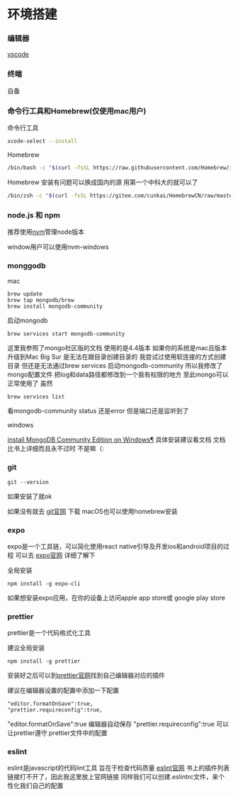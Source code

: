

# 环境搭建

### 编辑器
[vscode](https://code.visualstudio.com/)
### 终端 
自备
### 命令行工具和Homebrew(仅使用mac用户)

命令行工具
``` bash
xcode-select --install
```

Homebrew
``` bash
/bin/bash -c "$(curl -fsSL https://raw.githubusercontent.com/Homebrew/install/HEAD/install.sh)"
```
Homebrew 安装有问题可以换成国内的源 用第一个中科大的就可以了
``` bash
/bin/zsh -c "$(curl -fsSL https://gitee.com/cunkai/HomebrewCN/raw/master/Homebrew.sh)"
```



### node.js 和 npm
推荐使用[nvm](https://github.com/nvm-sh/nvm)管理node版本

window用户可以使用nvm-windows


### monggodb


mac
``` shell
brew update
brew tap mongodb/brew
brew install mongodb-community
```
启动mongodb
``` shell
brew services start mongodb-community
```
这里我参照了mongo社区版的文档 使用的是4.4版本
如果你的系统是mac且版本升级到Mac Big Sur 是无法在跟目录创建目录的
我尝试过使用软连接的方式创建目录 但还是无法通过brew services 启动mongodb-community
所以我修改了 mongo配置文件 把log和data路径都修改到一个我有权限的地方
至此mongo可以正常使用了
虽然
``` shell
brew services list
```
看mongodb-community status 还是error 但是端口还是监听到了

windows

[install MongoDB Community Edition on Windows¶](https://docs.mongodb.com/manual/tutorial/install-mongodb-on-windows/)
具体安装建议看文档 文档比书上详细而且永不过时 不是嘛（:

### git

```
git --version
```
如果安装了就ok

如果没有就去 [git官网](https://git-scm.com/) 下载
macOS也可以使用homebrew安装

### expo
expo是一个工具链，可以简化使用react native引导及开发ios和android项目的过程
可以去 [expo官网](https://expo.io/) 详细了解下

全局安装
``` shell
npm install -g expo-cli
```

如果想安装expo应用，在你的设备上访问apple app store或 google play store

### prettier

prettier是一个代码格式化工具

建议全局安装
``` shell
npm install -g prettier
```

安装好之后可以到[prettier官网](https://prettier.io/)找到自己编辑器对应的插件

建议在编辑器设置的配置中添加一下配置

```
"editor.formatOnSave":true,
"prettier.requireconfig":true,
```
"editor.formatOnSave":true 编辑器自动保存
"prettier.requireconfig":true 可以让prettier遵守.prettier文件中的配置

### eslint
eslint是javascript的代码lint工具 旨在于检查代码质量
[eslint官网](https://eslint.org) 书上的插件列表链接打不开了，因此我这里放上官网链接
同样我们可以创建.eslintrc文件，来个性化我们自己的配置

